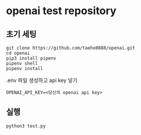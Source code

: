 # openai test repository

## 초기 세팅
```
git clone https://github.com/taeho0888/openai.git
cd openai
pip3 install pipenv
pipenv shell
pipenv install
```
.env 파일 생성하고 api key 넣기
```
OPENAI_API_KEY=<당신의 openai api key>
```

## 실행
```
python3 test.py
```
